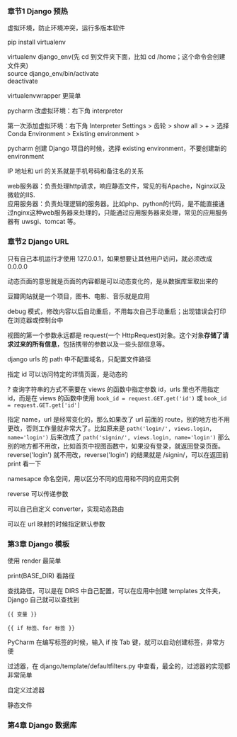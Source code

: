 
### 章节1 Django 预热  

虚拟环境，防止环境冲突，运行多版本软件  

pip install virtualenv  

virtualenv django_env(先 cd 到文件夹下面，比如 cd /home；这个命令会创建文件夹)  
source django_env/bin/activate  
deactivate  

virtualenvwrapper 更简单  

pycharm 改虚拟环境：右下角 interpreter  

第一次添加虚拟环境：右下角 Interpreter Settings > 齿轮 > show all > + > 选择 Conda Environment > Existing environment >  

pycharm 创建 Django 项目的时候，选择 existing environment，不要创建新的 environment  

IP 地址和 url 的关系就是手机号码和备注名的关系  

web服务器：负责处理http请求，响应静态文件，常见的有Apache，Nginx以及微软的IIS.  
应用服务器：负责处理逻辑的服务器。比如php、python的代码，是不能直接通过nginx这种web服务器来处理的，只能通过应用服务器来处理，常见的应用服务器有 uwsgi、tomcat 等。  


### 章节2 Django URL  

只有自己本机运行才使用 127.0.0.1，如果想要让其他用户访问，就必须改成 0.0.0.0  

动态页面的意思就是页面的内容都是可以动态变化的，是从数据库里取出来的  

豆瓣网站就是一个项目，图书、电影、音乐就是应用  

debug 模式，修改内容以后自动重启，不用每次自己手动重启；出现错误会打印在浏览器或控制台中    

视图的第一个参数永远都是 request(一个 HttpRequest)对象。这个对象**存储了请求过来的所有信息**，包括携带的参数以及一些头部信息等。  

django urls 的 path 中不配置域名，只配置文件路径  

指定 id 可以访问特定的详情页面，是动态的  

? 查询字符串的方式不需要在 views 的函数中指定参数 id，urls 里也不用指定 id，而是在 views 的函数中使用 `book_id = request.GET.get('id')` 或 `book_id = request.GET.get['id']`   

指定 name，url 是经常变化的，那么如果改了 url 前面的 route，别的地方也不用更改，否则工作量就非常大了。比如原来是 `path('login/', views.login, name='login')` 后来改成了 `path('signin/', views.login, name='login')` 那么别的地方都不用改，比如首页中视图函数中，如果没有登录，就返回登录页面。reverse('login') 就不用改，reverse('login') 的结果就是 /signin/，可以在返回前 print 看一下  

namesapce 命名空间，用以区分不同的应用和不同的应用实例   

reverse 可以传递参数  

可以自己自定义 converter，实现动态路由  

可以在 url 映射的时候指定默认参数  


### 第3章 Django 模板  

使用 render 最简单  

print(BASE_DIR) 看路径  

查找路径，可以是在 DIRS 中自己配置，可以在应用中创建 templates 文件夹，Django 自己就可以查找到  

`{{ 变量 }}`  

`{{ if 标签、for 标签 }}`  

PyCharm 在编写标签的时候，输入 if 按 Tab 键，就可以自动创建标签，非常方便  

过滤器，在 django/template/defaultfilters.py 中查看，最全的，过滤器的实现都非常简单  

自定义过滤器   

静态文件  


### 第4章 Django 数据库  








